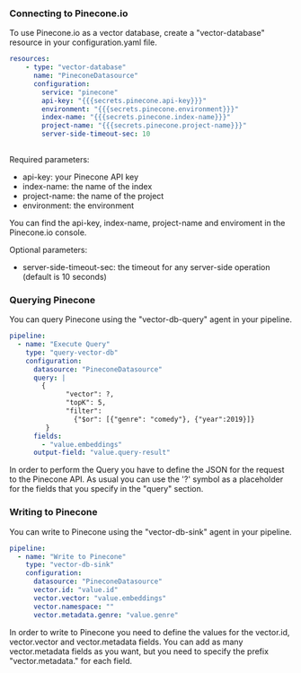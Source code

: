 ### Connecting to Pinecone.io

To use Pinecone.io as a vector database, create a "vector-database" resource in your configuration.yaml file.

```yaml
resources:
    - type: "vector-database"
      name: "PineconeDatasource"
      configuration:
        service: "pinecone"
        api-key: "{{{secrets.pinecone.api-key}}}"
        environment: "{{{secrets.pinecone.environment}}}"
        index-name: "{{{secrets.pinecone.index-name}}}"
        project-name: "{{{secrets.pinecone.project-name}}}"
        server-side-timeout-sec: 10
      
```

Required parameters:
- api-key: your Pinecone API key
- index-name: the name of the index
- project-name: the name of the project
- environment: the environment

You can find the api-key, index-name, project-name and enviroment in the Pinecone.io console.

Optional parameters:
- server-side-timeout-sec: the timeout for any server-side operation (default is 10 seconds)


### Querying Pinecone

You can query Pinecone using the "vector-db-query" agent in your pipeline.

```yaml
pipeline:
  - name: "Execute Query"
    type: "query-vector-db"
    configuration:
      datasource: "PineconeDatasource"
      query: |
        {
              "vector": ?,
              "topK": 5,
              "filter":
                {"$or": [{"genre": "comedy"}, {"year":2019}]}
         }
      fields:
        - "value.embeddings"
      output-field: "value.query-result"
```

In order to perform the Query you have to define the JSON for the request to the Pinecone API.
As usual you can use the '?' symbol as a placeholder for the fields that you specify in the "query" section.


### Writing to Pinecone

You can write to Pinecone using the "vector-db-sink" agent in your pipeline.

```yaml
pipeline:
  - name: "Write to Pinecone"
    type: "vector-db-sink"
    configuration:
      datasource: "PineconeDatasource"
      vector.id: "value.id"
      vector.vector: "value.embeddings"
      vector.namespace: ""
      vector.metadata.genre: "value.genre"
```

In order to write to Pinecone you need to define the values for the vector.id, vector.vector and vector.metadata fields.
You can add as many vector.metadata fields as you want, but you need to specify the prefix "vector.metadata." for each field.